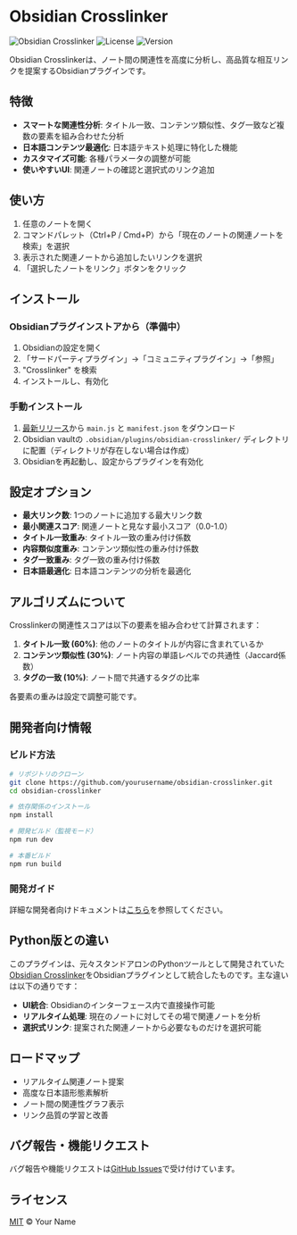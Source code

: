 # Obsidian Crosslinker

![Obsidian Crosslinker](https://img.shields.io/badge/Obsidian-Crosslinker-blue)
![License](https://img.shields.io/github/license/yourusername/obsidian-crosslinker)
![Version](https://img.shields.io/badge/version-0.1.0-green)

Obsidian Crosslinkerは、ノート間の関連性を高度に分析し、高品質な相互リンクを提案するObsidianプラグインです。

## 特徴

- **スマートな関連性分析**: タイトル一致、コンテンツ類似性、タグ一致など複数の要素を組み合わせた分析
- **日本語コンテンツ最適化**: 日本語テキスト処理に特化した機能
- **カスタマイズ可能**: 各種パラメータの調整が可能
- **使いやすいUI**: 関連ノートの確認と選択式のリンク追加

## 使い方

1. 任意のノートを開く
2. コマンドパレット（Ctrl+P / Cmd+P）から「現在のノートの関連ノートを検索」を選択
3. 表示された関連ノートから追加したいリンクを選択
4. 「選択したノートをリンク」ボタンをクリック

## インストール

### Obsidianプラグインストアから（準備中）

1. Obsidianの設定を開く
2. 「サードパーティプラグイン」→「コミュニティプラグイン」→「参照」
3. "Crosslinker" を検索
4. インストールし、有効化

### 手動インストール

1. [最新リリース](https://github.com/yourusername/obsidian-crosslinker/releases)から `main.js` と `manifest.json` をダウンロード
2. Obsidian vaultの `.obsidian/plugins/obsidian-crosslinker/` ディレクトリに配置（ディレクトリが存在しない場合は作成）
3. Obsidianを再起動し、設定からプラグインを有効化

## 設定オプション

- **最大リンク数**: 1つのノートに追加する最大リンク数
- **最小関連スコア**: 関連ノートと見なす最小スコア（0.0-1.0）
- **タイトル一致重み**: タイトル一致の重み付け係数
- **内容類似度重み**: コンテンツ類似性の重み付け係数
- **タグ一致重み**: タグ一致の重み付け係数
- **日本語最適化**: 日本語コンテンツの分析を最適化

## アルゴリズムについて

Crosslinkerの関連性スコアは以下の要素を組み合わせて計算されます：

1. **タイトル一致 (60%)**: 他のノートのタイトルが内容に含まれているか
2. **コンテンツ類似性 (30%)**: ノート内容の単語レベルでの共通性（Jaccard係数）
3. **タグの一致 (10%)**: ノート間で共通するタグの比率

各要素の重みは設定で調整可能です。

## 開発者向け情報

### ビルド方法

```bash
# リポジトリのクローン
git clone https://github.com/yourusername/obsidian-crosslinker.git
cd obsidian-crosslinker

# 依存関係のインストール
npm install

# 開発ビルド（監視モード）
npm run dev

# 本番ビルド
npm run build
```

### 開発ガイド

詳細な開発者向けドキュメントは[こちら](DEVELOPERS.md)を参照してください。

## Python版との違い

このプラグインは、元々スタンドアロンのPythonツールとして開発されていた[Obsidian Crosslinker](https://github.com/yourusername/obsidian-crosslinker)をObsidianプラグインとして統合したものです。主な違いは以下の通りです：

- **UI統合**: Obsidianのインターフェース内で直接操作可能
- **リアルタイム処理**: 現在のノートに対してその場で関連ノートを分析
- **選択式リンク**: 提案された関連ノートから必要なものだけを選択可能

## ロードマップ

- リアルタイム関連ノート提案
- 高度な日本語形態素解析
- ノート間の関連性グラフ表示
- リンク品質の学習と改善

## バグ報告・機能リクエスト

バグ報告や機能リクエストは[GitHub Issues](https://github.com/yourusername/obsidian-crosslinker/issues)で受け付けています。

## ライセンス

[MIT](LICENSE) © Your Name